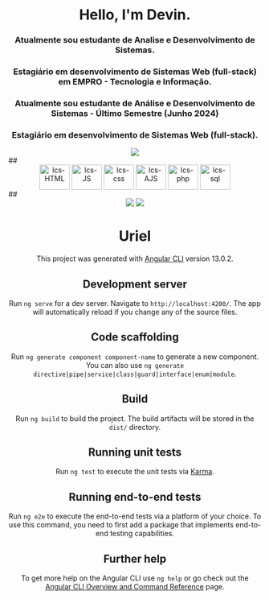 <h1 align="center">Hello, I'm Devin.</h1>
<h3 align="center"">Atualmente sou estudante de Analise e Desenvolvimento de Sistemas.</h3>
<h3 align="center">Estagiário em desenvolvimento de Sistemas Web (full-stack) em EMPRO - Tecnologia e Informação.</h3>
<h3 align="center"">Atualmente sou estudante de Análise e Desenvolvimento de Sistemas - Último Semestre (Junho 2024)</h3>
<h3 align="center">Estagiário em desenvolvimento de Sistemas Web (full-stack).</h3>
<div align="center">
 <a align="center" href="https://github.com/DevinUGE1">
  <img heigth="200em" align="top" src="https://github-readme-stats.vercel.app/api/top-langs?username=DevinUGE&layout=compact&theme=tokyonight&repo&langs_count=10"/>
 </a>
</div>
##
<div align="center">
  <img align="center" alt="lcs-HTML" height="50" width="60" src="https://cdn.jsdelivr.net/gh/devicons/devicon/icons/html5/html5-original-wordmark.svg"/>
  <img align="center" alt="lcs-JS" height="50" width="60" src="https://cdn.jsdelivr.net/gh/devicons/devicon/icons/javascript/javascript-original.svg" />
  <img align="center" alt="lcs-css" height="50" width="60" src="https://cdn.jsdelivr.net/gh/devicons/devicon/icons/css3/css3-original-wordmark.svg" />
  <img align="center" alt="lcs-AJS" height="50" width="60" src="https://cdn.jsdelivr.net/gh/devicons/devicon/icons/angularjs/angularjs-original.svg" />
  <img align="center" alt="lcs-php" height="50" width="60" src="https://cdn.jsdelivr.net/gh/devicons/devicon/icons/php/php-original.svg" />
  <img align="center" alt="lcs-sql" height="50" width="60" src="https://cdn.jsdelivr.net/gh/devicons/devicon/icons/oracle/oracle-original.svg" />
</div>
##
 
<div> 
 <div align="center">
  <a  href="https://www.facebook.com/DevinU" target="_blank"><img src="https://img.freepik.com/premium-vector/modern-badge-logo-facebook-icon-social-media-icon_763111-223.jpg" target="_blank"></a>
  <a href = "mailto:ga654066@gmail.com"><img src="https://img.shields.io/badge/-Gmail-%23333?style=for-the-badge&logo=gmail&logoColor=white" target="_blank"></a>


# Uriel

This project was generated with [Angular CLI](https://github.com/angular/angular-cli) version 13.0.2.

## Development server

Run `ng serve` for a dev server. Navigate to `http://localhost:4200/`. The app will automatically reload if you change any of the source files.

## Code scaffolding

Run `ng generate component component-name` to generate a new component. You can also use `ng generate directive|pipe|service|class|guard|interface|enum|module`.

## Build

Run `ng build` to build the project. The build artifacts will be stored in the `dist/` directory.

## Running unit tests

Run `ng test` to execute the unit tests via [Karma](https://karma-runner.github.io).

## Running end-to-end tests

Run `ng e2e` to execute the end-to-end tests via a platform of your choice. To use this command, you need to first add a package that implements end-to-end testing capabilities.

## Further help

To get more help on the Angular CLI use `ng help` or go check out the [Angular CLI Overview and Command Reference](https://angular.io/cli) page.
